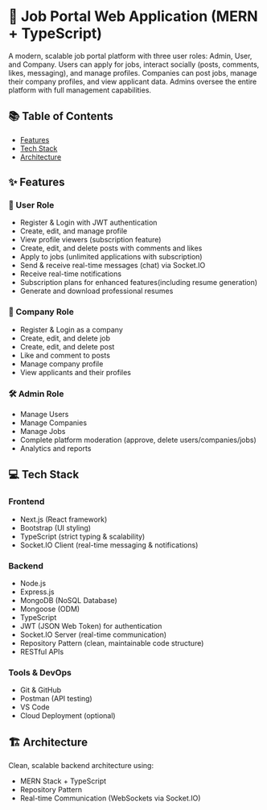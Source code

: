 # 🚀 Job Portal Web Application (MERN + TypeScript)

A modern, scalable job portal platform with three user roles: Admin, User, and Company. Users can apply for jobs, interact socially (posts, comments, likes, messaging), and manage profiles. Companies can post jobs, manage their company profiles, and view applicant data. Admins oversee the entire platform with full management capabilities.

## 📚 Table of Contents

- [Features](#-features)
- [Tech Stack](#-tech-stack)
- [Architecture](#-architecture)

## ✨ Features

### 👤 User Role

- Register & Login with JWT authentication
- Create, edit, and manage profile
- View profile viewers (subscription feature)
- Create, edit, and delete posts with comments and likes
- Apply to jobs (unlimited applications with subscription)
- Send & receive real-time messages (chat) via Socket.IO
- Receive real-time notifications
- Subscription plans for enhanced features(including resume generation)
- Generate and download professional resumes

### 🏢 Company Role

- Register & Login as a company
- Create, edit, and delete job
- Create, edit, and delete post
- Like and comment to posts
- Manage company profile
- View applicants and their profiles

### 🛠️ Admin Role

- Manage Users
- Manage Companies
- Manage Jobs
- Complete platform moderation (approve, delete users/companies/jobs)
- Analytics and reports

## 💻 Tech Stack

### Frontend

- Next.js (React framework)
- Bootstrap (UI styling)
- TypeScript (strict typing & scalability)
- Socket.IO Client (real-time messaging & notifications)

### Backend

- Node.js
- Express.js
- MongoDB (NoSQL Database)
- Mongoose (ODM)
- TypeScript
- JWT (JSON Web Token) for authentication
- Socket.IO Server (real-time communication)
- Repository Pattern (clean, maintainable code structure)
- RESTful APIs

### Tools & DevOps

- Git & GitHub
- Postman (API testing)
- VS Code
- Cloud Deployment (optional)

## 🏗️ Architecture

Clean, scalable backend architecture using:

- MERN Stack + TypeScript
- Repository Pattern
- Real-time Communication (WebSockets via Socket.IO)
